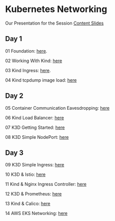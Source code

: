 # Kubernetes Networking

Our Presentation for the Session [Content Slides](https://github.com/GeorgeNiece/KubernetesNetworking/blob/master/content/KubernetesNetworkingV5.pdf)

## Day 1

01  Foundation: [here](https://github.com/GeorgeNiece/KubernetesNetworking/blob/master/labs/LAB01-Foundation.pdf).

02  Working With Kind: [here](https://github.com/GeorgeNiece/KubernetesNetworking/blob/master/labs/LAB02-WorkingWithKind.pdf)

03  Kind Ingress: [here](https://github.com/GeorgeNiece/KubernetesNetworking/blob/master/labs/LAB03-KIND-Ingress.pdf).

04  Kind tcpdump image load: [here](https://github.com/GeorgeNiece/KubernetesNetworking/blob/master/labs/LAB04-KIND-TCPDUMP-Image-Load.pdf)

## Day 2

05  Container Communication Eavesdropping: [here](https://github.com/GeorgeNiece/KubernetesNetworking/blob/master/labs/LAB05-Container-Communication-Eavesdropping.pdf)

06  Kind Load Balancer: [here](https://github.com/GeorgeNiece/KubernetesNetworking/blob/master/labs/LAB06-KIND-LoadBalancer.pdf)

07  K3D Getting Started: [here](https://github.com/GeorgeNiece/KubernetesNetworking/blob/master/labs/LAB07-K3D-GettingStarted.pdf)

08  K3D Simple NodePort: [here](https://github.com/GeorgeNiece/KubernetesNetworking/blob/master/labs/LAB08-K3D-SimpleNodePort.pdf)

## Day 3 

09  K3D Simple Ingress: [here](https://github.com/GeorgeNiece/KubernetesNetworking/blob/master/labs/LAB09-K3d-SimpleIngress.pdf)

10  K3D & Istio: [here](https://github.com/GeorgeNiece/KubernetesNetworking/blob/master/labs/LAB10-K3d-Istio.pdf)

11  Kind & Nginx Ingress Controller: [here](https://github.com/GeorgeNiece/KubernetesNetworking/blob/master/labs/LAB11-KIND-Nginx.pdf)

12  K3D & Prometheus: [here](https://github.com/GeorgeNiece/KubernetesNetworking/blob/master/labs/LAB12-K3D-Prometheus.pdf)

13  Kind & Calico: [here](https://github.com/GeorgeNiece/KubernetesNetworking/blob/master/labs/LAB13-KIND-Calico-CNI.pdf)

14  AWS EKS Networking: [here](https://github.com/GeorgeNiece/KubernetesNetworking/blob/master/labs/LAB14-EKS-AWS-Network.pdf)

<!--
05 Container Communication Eavesdropping: [here](https://github.com/GeorgeNiece/KubernetesNetworking/blob/master/labs/LAB02-WorkingWithKind.pdf)
-->

